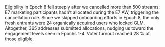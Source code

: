 
Eligibility in Epoch 8 fell steeply after we cancelled more than 500 streams: E7 marketing participants hadn’t allocated during the E7 AW, triggering the cancellation rule. Since we skipped onboarding efforts in Epoch 8, the only fresh entrants were 24 organically acquired users who locked GLM. Altogether, 365 addresses submitted allocations, nudging us toward the engagement levels seen in Epochs 1-4. Voter turnout reached 28 % of those eligible.